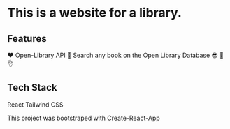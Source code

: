 # This is a website for a library.

## Features
❤️ Open-Library API
🤩 Search any book on the Open Library Database
😎 
🙌
👌

## Tech Stack
React
Tailwind CSS

This project was bootstraped with Create-React-App